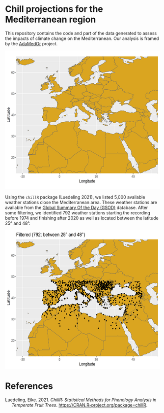 
# Chill projections for the Mediterranean region

This repository contains the code and part of the data generated to
assess the impacts of climate change on the Mediterranean. Our analysis
is framed by the [AdaMedOr](https://twitter.com/AdaMedOr1) project.

<center>

<a><img src='figures/mediterranean.png' height="450" /></a>

</center>

Using the `chillR` package (Luedeling 2021), we listed 5,000 available
weather stations close the Mediterranean area. These weather stations
are available from the [Global Summary Of the Day
(GSOD)](https://data.noaa.gov/dataset/dataset/global-surface-summary-of-the-day-gsod)
database. After some filtering, we identified 792 weather stations
starting the recording before 1974 and finishing after 2020 as well as
located between the latitude 25° and 48°.

<center>

<a><img src='figures/available_WS_filtered_latitude_v2.png' align="center" height="450" /></a>

</center>

# References

<div id="refs" class="references hanging-indent">

<div id="ref-R-chillR">

Luedeling, Eike. 2021. *ChillR: Statistical Methods for Phenology
Analysis in Temperate Fruit Trees*.
<https://CRAN.R-project.org/package=chillR>.

</div>

</div>
